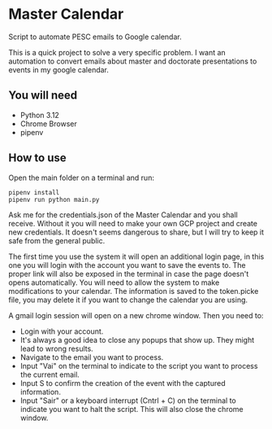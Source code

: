 # Master Calendar
Script to automate PESC emails to Google calendar.

This is a quick project to solve a very specific problem. I want an automation to convert emails about master and doctorate presentations to events in my google calendar.

## You will need
- Python 3.12
- Chrome Browser
- pipenv

## How to use
Open the main folder on a terminal and run:
```
pipenv install
pipenv run python main.py
```
Ask me for the credentials.json of the Master Calendar and you shall receive. Without it you will need to make your own GCP project and create new credentials. It doesn't seems dangerous to share, but I will try to keep it safe from the general public.

The first time you use the system it will open an additional login page, in this one you will login with the account you want to save the events to. The proper link will also be exposed in the terminal in case the page doesn't opens automatically. You will need to allow the system to make modifications to your calendar. The information is saved to the token.picke file, you may delete it if you want to change the calendar you are using.

A gmail login session will open on a new chrome window. Then you need to:
- Login with your account.
- It's always a good idea to close any popups that show up. They might lead to wrong results.
- Navigate to the email you want to process.
- Input "Vai" on the terminal to indicate to the script you want to process the current email.
- Input S to confirm the creation of the event with the captured information.
- Input "Sair" or a keyboard interrupt (Cntrl + C) on the terminal to indicate you want to halt the script. This will also close the chrome window.